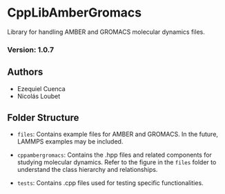 # CppLibAmberGromacs
Library for handling AMBER and GROMACS molecular dynamics files.

### Version: 1.0.7

## Authors

- Ezequiel Cuenca
- Nicolás Loubet

## Folder Structure

- `files`: Contains example files for AMBER and GROMACS. In the future, LAMMPS examples may be included.

- `cppambergromacs`: Contains the .hpp files and related components for studying molecular dynamics. Refer to the figure in the `files` folder to understand the class hierarchy and relationships.

- `tests`: Contains .cpp files used for testing specific functionalities.

